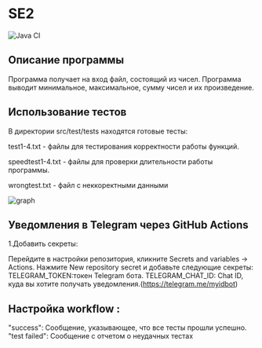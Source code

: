 # SE2
![Java CI](https://github.com/nmnl256/SE_SE2/actions/workflows/testing.yml/badge.svg)


## Описание программы
Программа получает на вход файл, состоящий из чисел.
Программа выводит минимальное, максимальное, сумму чисел и их произведение.

## Использование тестов

В директории src/test/tests находятся готовые тесты:

test1-4.txt - файлы для тестирования корректности работы функций.

speedtest1-4.txt - файлы для проверки длительности работы программы.

wrongtest.txt - файл с неккоректными данными 


![graph](https://github.com/nmnl256/SE_SE2/assets/148970482/80c77dd6-3f95-405d-9a3b-1bbd449f4888)


## Уведомления в Telegram через GitHub Actions
1.Добавить секреты:

Перейдите в настройки репозитория, кликните Secrets and variables -> Actions.
Нажмите New repository secret и добавьте следующие секреты:
TELEGRAM_TOKEN:токен Telegram бота.
TELEGRAM_CHAT_ID: Chat ID, куда вы хотите получать уведомления.(https://telegram.me/myidbot)
## Настройка workflow :

"success": Сообщение, указывающее, что все тесты прошли успешно.
"test failed": Сообщение с отчетом о неудачных тестах
